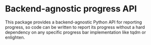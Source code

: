 # Backend-agnostic progress API

This package provides a backend-agnostic Python API for reporting progress,
so code can be written to report its progress without a hard dependency on
any specific progress bar implementation like tqdm or enlighten.
